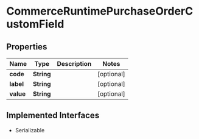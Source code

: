 

# CommerceRuntimePurchaseOrderCustomField


## Properties

| Name | Type | Description | Notes |
|------------ | ------------- | ------------- | -------------|
|**code** | **String** |  |  [optional] |
|**label** | **String** |  |  [optional] |
|**value** | **String** |  |  [optional] |


## Implemented Interfaces

* Serializable


